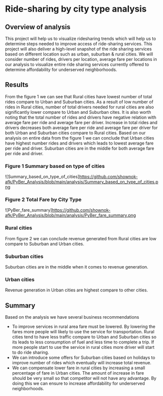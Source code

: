 # Ride-sharing by city type analysis
## Overview of analysis

This project will help us to visualize ridesharing trends which will help us to determine steps needed to improve access of ride-sharing services. This project will also deliver a high-level snapshot of the ride sharing services based on different location such as urban, suburban & rural cities. We will consider number of rides, drivers per location, average fare per locations in our analysis to visualize entire ride sharing services currently offered to determine affordability for underserved neighborhoods.      
## Results

From the figure 1 we can see that Rural cities have lowest number of total rides compare to Urban and Suburban cities. As a result of low number of rides in Rural cities, number of total drivers needed for rural cities are also significantly lower compare to Urban and Suburban cites. It is also worth noting that the total number of rides and drivers have negative relation with average fare per ride and average fare per driver. Increase in total rides and drivers decreases both average fare per ride and average fare per driver for both Urban and Suburban cities compare to Rural cities. Based on our analysis on entire data from the figure 1 we can conclude that Urban cities have highest number rides and drivers which leads to lowest average fare per ride and driver. Suburban cities are in the middle for both average fare per ride and driver.             

### Figure 1 Summary based on type of cities 

![Summary_based_on_type_of_cities]https://github.com/shownok-afk/PyBer_Analysis/blob/main/analysis/Summary_based_on_type_of_cities.png
 
### Figure 2 Total Fare by City Type

![PyBer_fare_summary]https://github.com/shownok-afk/PyBer_Analysis/blob/main/analysis/PyBer_fare_summary.png
 
### Rural cities 
From figure 2 we can conclude revenue generated from Rural cities are low compare to Suburban and Urban cities.  
### Suburban cities
Suburban cities are in the middle when it comes to revenue generation.  
### Urban cities
Revenue generation in Urban cities are highest compare to other cities.      

## Summary
Based on the analysis we have several business recommendations
* To improve services in rural area fare must be lowered. By lowering the fares more people will likely to use the service for transportation. Rural cities tend to have less traffic compare to Urban and Suburban cities so its leads to less consumption of fuel and less time to complete a trip. If more people start to use the service in rural cities more driver will start to do ride sharing.
* 	We can introduce some offers for Suburban cities based on holidays to improve number of rides which eventually will increase total revenue.   
*	We can compensate lower fare in rural cities by increasing a small percentage of fare in Urban cities. The amount of increase in fare should be very small so that competitor will not have any advantage. By doing this we can ensure to increase affordability for underserved neighborhoods.  

